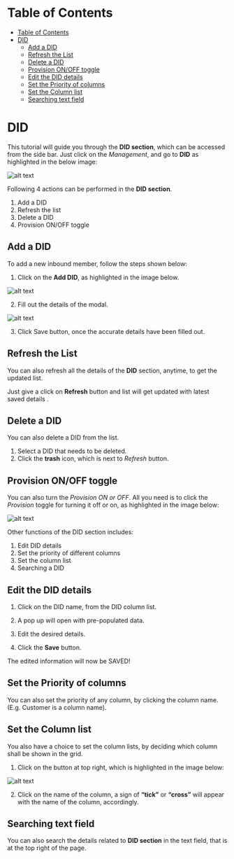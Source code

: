 # Table of Contents

* [Table of Contents](#table-of-contents)
* [DID](#did)
  * [Add a DID](#add-a-did)
  * [Refresh the List](#refresh-the-list)
  * [Delete a DID](#delete-a-did)
  * [Provision ON/OFF toggle](#provision-on/off-toggle)
  * [Edit the DID details](#edit-the-did-details)
  * [Set the Priority of columns](#set-the-priority-of-columns)
  * [Set the Column list](#set-the-column-list)
  * [Searching text field](#searching-text-field)



# DID

This tutorial will guide you through the **DID section**, which can be accessed from the side bar. Just click on the *Management*, and go to **DID** as highlighted in the below image:

![alt text][did-img-1]

Following 4 actions can be performed in the **DID section**. 

1. Add a DID
2. Refresh the list
3. Delete a DID
4. Provision ON/OFF toggle

## Add a DID

To add a new inbound member, follow the steps shown below:

 1. Click on the **Add DID**, as highlighted in the image below.

![alt text][did-img-2]

 2. Fill out the details of the modal. 

![alt text][did-img-3]

3. Click Save button, once the accurate details have been filled out.
 

## Refresh the List

You can also refresh all the details of the **DID** section, anytime, to get the updated list.

Just give a click on **Refresh** button and list will get updated with latest saved details .

## Delete a DID

You can also delete a DID from the list.

1. Select a DID that needs to be deleted.
2. Click the **trash** icon, which is next to *Refresh* button.

## Provision ON/OFF toggle

You can also turn the *Provision ON or OFF*. All you need is to click the *Provision* toggle for turning it off or on, as highlighted in the image below:

![alt text][did-img-4]

Other functions of the DID section includes:

1. Edit DID details
2. Set the priority of different columns
3. Set the column list
4. Searching a DID

## Edit the DID details

1. Click on the DID name, from the DID column list.

2. A pop up will open with pre-populated data.

3. Edit the desired details.

4. Click the **Save** button.

The edited information will now be SAVED!

## Set the Priority of columns

You can also set the priority of any column, by clicking the column name. (E.g. Customer is a column name).

## Set the Column list

You also have a choice to set the column lists, by deciding which column shall be shown in the grid. 

1. Click on the button at top right, which is highlighted in the image below:

![alt text][did-img-5]

2. Click on the name of the column, a sign of **“tick”** or **“cross”** will appear with the name of the column, accordingly.

## Searching text field

You can also search the details related to **DID section** in the text field, that is at the top right of the page.


[did-img-1]: https://raw.githubusercontent.com/digipigeon/connexcs-user-docs/master/img/did-img-1.png "did-img-1"
[did-img-2]: https://raw.githubusercontent.com/digipigeon/connexcs-user-docs/master/img/did-img-2.png "did-img-2"
[did-img-3]: https://raw.githubusercontent.com/digipigeon/connexcs-user-docs/master/img/did-img-3.png "did-img-3"
[did-img-4]: https://raw.githubusercontent.com/digipigeon/connexcs-user-docs/master/img/did-img-4.png "did-img-4"
[did-img-5]: https://raw.githubusercontent.com/digipigeon/connexcs-user-docs/master/img/did-img-5.png "did-img-5"

